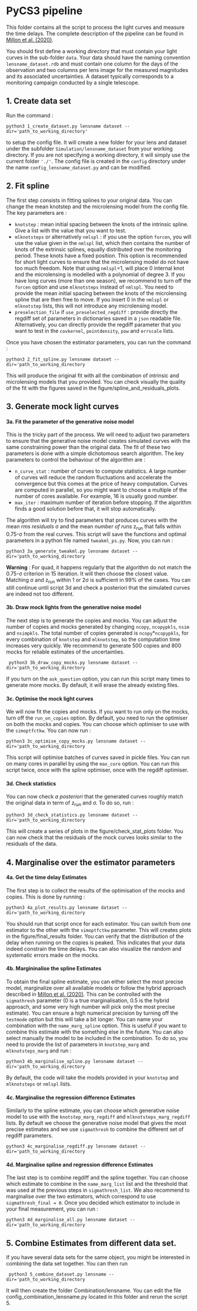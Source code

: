# PyCS3 pipeline

This folder contains all the script to process the light curves and measure the time delays. The complete description of the pipeline can be found in [Millon et al. (2020)](https://arxiv.org/abs/2002.05736).

You should first define a working directory that must contain your light curves in the sub-folder `data`. 
Your data should have the naming convention `lensname_dataset.rdb` and must contain one column for the days of the observation and two columns per lens image for the measured magnitudes and its associated uncertainties. A dataset typically corresponds to a monitoring campaign conducted by a single telescope.  

## 1. Create data set 

Run the command : 

    python3 1_create_dataset.py lensname dataset --dir='path_to_working_directory'

to setup the config file. It will create a new folder for your lens and dataset under the subfolder `Simulation/lensname_dataset` from your working directory. If you are not specifying a working directory, it will simply use the current folder `'./'`. The config file is created in the `config` directory under the name `config_lensname_dataset.py` and can be modified. 

## 2. Fit spline 
The first step consists in fitting splines to your original data. You can change the mean knotstep and the microlensing model from the config file. The key parameters are : 

   - `knotstep` : mean initial spacing between the knots of the intrinsic spline. Give a list with the value that you want to test. 
   - `mlknotsteps` or alternatively `nmlspl` : if you use the option `forcen`, you will use the value given in the  `nmlspl` list, which then contains the number of knots of the extrinsic splines, equally distributed over the monitoring period. These knots have a fixed position. This option is recommended for short light curves to ensure that the microlensing model do not have too much freedom. Note that using `nmlspl`=1, will place 0 internal knot and the microlensing is modelled with a polynomial of degree 3. If you have long curves (more than one season), we recommend to turn off the `forcen` option and use `mlknotsteps` instead of `nmlspl`. You need to provide the mean initial spacing between the knots of the microlensing spline that are then free to move. If you insert 0 in the `nmlspl` or `mlknotstep` lists, this will not introduce any microlensing model.
   - `preselection_file` if `use_preselected_regdiff` : provide directly the regdiff set of parameters in dictionaries saved in a `json` readable file. Alternatively, you can directly provide the regdiff parameter that you want to test in the `covkernel`, `pointdensity`, `pow` and `errscale` lists. 
  
   
Once you have chosen the estimator parameters, you can run the command : 

    python3 2_fit_spline.py lensname dataset --dir='path_to_working_directory
    
This will produce the original fit with all the combination of intrinsic and microlensing models that you provided. You can check visually the quality of the fit with the figures saved in the figure/spline_and_residuals_plots. 

## 3. Generate mock light curves
#### 3a. Fit the parameter of the generative noise model 
This is the tricky part of the process. We will need to adjust two parameters to ensure that the generative noise model creates simulated curves with the same constraining power than the original data. The fit of these two parameters is done with a simple dichotomous search algorithm. The key parameters to control the behaviour of the algorithm are : 

 - `n_curve_stat` : number of curves to compute statistics. A large number of curves will reduce the random fluctuations and accelerate the convergence but this comes at the price of heavy computation. Curves are computed in parallel, so you might want to choose a multiple of the number of cores available. For example, 16 is usually good number. 
 - `max_iter` : maximum number of iteration before stopping. If the algorithm finds a good solution before that, it will stop automatically. 
 
 The algorithm will try to find parameters that produces curves with the  mean *rms residuals* &sigma; and the mean *number of runs* z<sub>run</sub> that falls within 0.75-&sigma; from the real curves. This script will save the functions and optimal parameters in a python file named `tweakml_ps.py`. Now, you can run :
 
    python3 3a_generate_tweakml.py lensname dataset --dir='path_to_working_directory
 
 __Warning__ : For quad, it happens regularly that the algorithm do not match the 0.75-&sigma; criterion in 15 iteration. It will then choose the closest value. Matching &sigma; and z<sub>run</sub> within 1 or 2&sigma; is sufficient in 99% of the cases. You can still continue until script 3d and check a posteriori that the simulated curves are indeed not too different. 

#### 3b. Draw mock lights from the generative noise model 
The next step is to generate the copies and mocks. You can adjust the number of copies and mocks generated by changing `ncopy`, `ncopypkls`, `nsim` and `nsimpkls`. The total number of copies generated is `ncopy`*`ncopypkls`, for every combination of `knotstep` and `mlknotstep`, so the computation time increases very quickly. We recommend to generate 500 copies and 800 mocks for reliable estimates of the uncertainties. 

     python3 3b_draw_copy_mocks.py lensname dataset --dir='path_to_working_directory
     
If you turn on the `ask_question` option, you can run this script many times to generate more mocks. By default, it will erase the already existing files. 

#### 3c. Optimise the mock light curves 
We will now fit the copies and mocks. If you want to run only on the mocks, turn off the `run_on_copies` option. By default, you need to run the optimiser on both the mocks and copies. You can choose which optimiser to use with the `simoptfctkw`. You can now run : 

    python3 3c_optimise_copy_mocks.py lensname dataset --dir='path_to_working_directory
    
This script will optimise batches of curves saved in pickle files. You can run on many cores in parallel by using the `max_core` option. 
You can run this script twice, once with the spline optimiser, once with the regdiff optimiser. 

#### 3d. Check statistics 
You can now check *a posteriori* that the generated curves roughly match the original data in term of z<sub>run</sub> and &sigma;. To do so, run : 

    python3 3d_check_statistics.py lensname dataset --dir='path_to_working_directory
    
This will create a series of plots in the figure/check_stat_plots folder. You can now check that the residuals of the mock curves looks similar to the residuals of the data. 

## 4. Marginalise over the estimator parameters

#### 4a. Get the time delay Estimates 
The first step is to collect the results of the optimisation of the mocks and copies. This is done by running : 

    python3 4a_plot_results.py lensname dataset --dir='path_to_working_directory
    
You should run that script once for each estimator. You can switch from one estimator to the other with the `simoptfctkw` parameter. 
This will creates plots in the figure/final_results folder. You can verify that the distribution of the delay when running on the copies is peaked. This indicates that your data indeed constrain the time delays. You can also visualize the random and systematic errors made on the mocks.

#### 4b. Margininalise the spline Estimates 
To obtain the final spline estimate, you can either select the most precise model, marginalize over all available models or follow the hybrid approach described in [Millon et al. (2020)](https://arxiv.org/abs/2002.05736). This can be controlled with the `sigmathresh` parameter (0 is a true marginalisation, 0.5 is the hybrid approach, and some very high number will pick only the most precise estimate). You can ensure a high numerical precision by turning off the `testmode` option but this will take a bit longer. 
You can name your combination with the `name_marg_spline` option. This is useful if you want to combine this estimate with the something else in the future. You can also select manually the model to be included in the combination. To do so, you need to provide the list of parameters in `knotstep_marg` and `mlknotsteps_marg` and run : 

    python3 4b_marginalise_spline.py lensname dataset --dir='path_to_working_directory

By default, the code will take the models provided in your `knotstep` and `mlknotsteps` or `nmlspl` lists. 

#### 4c. Marginalise the regression difference Estimates
Similarly to the spline estimate, you can choose which generative noise model to use with the `knotstep_marg_regdiff` and `mlknotsteps_marg_regdiff` lists. By default we choose the generative noise model that gives the most precise estimates and we use `sigmathresh` to combine the different set of regdiff parameters. 

    python3 4c_marginalise_regdiff.py lensname dataset --dir='path_to_working_directory

#### 4d. Marginalise spline and regression difference Estimates 

The last step is to combine regdiff and the spline together. You can choose which estimate to combine in the `name_marg_list` list and the threshold that was used at the previous steps in `sigmathresh_list`. We also recommend to marginalise over the two estimators, which correspond to use `sigmathresh_final = 0`. Once you decided which estimator to include in your final measurement, you can run : 
    
    python3 4d_marginalise_all.py lensname dataset --dir='path_to_working_directory

## 5. Combine Estimates from different data set. 
If you have several data sets for the same object, you might be interested in combining the data set together. You can then run 

     python3 5_combine_dataset.py lensname --dir='path_to_working_directory
     
It will then create the folder Combination/lensname. You can edit the file config_combination_lensname.py located in this folder and rerun the script 5. 
